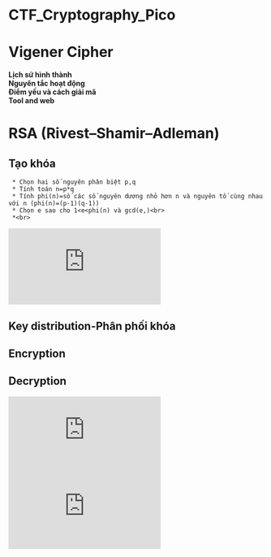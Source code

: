 # CTF_Cryptography_Pico


# Vigener Cipher
  **Lịch sử hình thành**<br>
  **Nguyên tắc hoạt động**<br>
  **Điểm yếu và cách giải mã**<br>
  **Tool and web**
# RSA (Rivest–Shamir–Adleman)
  ## **Tạo khóa** <br>
     * Chọn hai số nguyên phân biệt p,q
     * Tính toán n=p*q
     * Tính phi(n)=số các số nguyên dương nhỏ hơn n và nguyên tố cùng nhau với n (phi(n)=(p-1)(q-1))
     * Chọn e sao cho 1<e<phi(n) và gcd(e,)<br>
     *<br>
 ![equation](https://latex.codecogs.com/gif.latex?%5Cvarphi%20%28n%29)
  ## **Key distribution-Phân phối khóa**<br>
  ## **Encryption**<br>
  ## **Decryption**<br>
  


![equation](http://latex.codecogs.com/gif.latex?Concentration%3D%5Cfrac%7BTotalTemplate%7D%7BTotalVolume%7D)
![equation](https://latex.codecogs.com/gif.latex?%5Cvarphi%20%28n%29)
